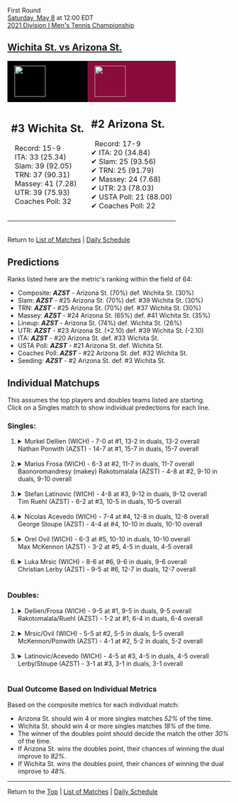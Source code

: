First Round[](#top)<a name="top"></a>  
[Saturday, May 8](../../schedule/05-08.md) at 12:00 EDT  
[2021 Division I Men's Tennis Championship](../index.md)  
## [Wichita St. vs Arizona St.](https://www.ncaa.com/game/5833395)  

<table><tr style="background-color: #d9d9d9 !important"><td style="background-color: #010101 !important"><img src="https://www.ncaa.com/sites/default/files/images/logos/schools/w/wichita-st.70.png" width="70" height="70" style="padding: 8px;" /></td><td style="background-color: #8A0C3C !important"><img src="https://www.ncaa.com/sites/default/files/images/logos/schools/a/arizona-st.70.png" width="70" height="70" style="padding: 8px;" /></td></tr><tr>
<td>  

<h2>#3 Wichita St.</h2>  
&nbsp; Record: 15-9<br>  
&nbsp; ITA: 33 (25.34)<br>  
&nbsp; Slam: 39 (92.05)<br>  
&nbsp; TRN: 37 (90.31)<br>  
&nbsp; Massey: 41 (7.28)<br>  
&nbsp; UTR: 39 (75.93)<br>  
&nbsp; Coaches Poll: 32<br>  
<br>  

</td>
<td>  

<h2>#2 Arizona St.</h2>  
&nbsp; Record: 17-9<br>  
&#10004; ITA: 20 (34.84)<br>  
&#10004; Slam: 25 (93.56)<br>  
&#10004; TRN: 25 (91.79)<br>  
&#10004; Massey: 24 (7.68)<br>  
&#10004; UTR: 23 (78.03)<br>  
&#10004; USTA Poll: 21 (88.00)<br>  
&#10004; Coaches Poll: 22<br>  
<br>  

</td>
</tr></table>  


<br>Return to [List of Matches](../index.md) &#124; [Daily Schedule](../../schedule/05-08.md)

## Predictions  

Ranks listed here are the metric's ranking within the field of 64:  
- Composite: ***AZST*** - Arizona St. (70%) def. Wichita St. (30%)  
- Slam: ***AZST*** - #25 Arizona St. (70%) def. #39 Wichita St. (30%)  
- TRN: ***AZST*** - #25 Arizona St. (70%) def. #37 Wichita St. (30%)  
- Massey: ***AZST*** - #24 Arizona St. (65%) def. #41 Wichita St. (35%)  
- Lineup: ***AZST*** - Arizona St. (74%) def. Wichita St. (26%)  
- UTR: ***AZST*** - #23 Arizona St. (+2.10) def. #39 Wichita St. (-2.10)  
- ITA: ***AZST*** - #20 Arizona St. def. #33 Wichita St.  
- USTA Poll: ***AZST*** - #21 Arizona St. def. Wichita St.  
- Coaches Poll: ***AZST*** - #22 Arizona St. def. #32 Wichita St.  
- Seeding: ***AZST*** - #2 Arizona St. def. #3 Wichita St.  

## Individual Matchups  
This assumes the top players and doubles teams listed are starting.  
Click on a Singles match to show individual predections for each line.  

### Singles:  

<ol>
<li><details>
<summary markdown="span">Murkel Dellien (WICH) - 7-0 at #1, 13-2 in duals, 13-2 overall<br>Nathan Ponwith (AZST) - 14-7 at #1, 15-7 in duals, 15-7 overall</summary>
<h4>Predictions</h4><ul>
<li>Composite: <b><i>AZST</i></b> - Ponwith (52%) def. Dellien (48%)</li>  
<li>Slam: <b><i>AZST</i></b> - Ponwith (68%) def. Dellien (32%)</li>  
<li>TRN: <b><i>AZST</i></b> - Ponwith (58%) def. Dellien (42%)</li>  
<li>Massey: <b><i>WICH</i></b> - Dellien (60%) def. Ponwith (40%)</li>  
<li>UTR: <b><i>WICH</i></b> - Dellien (55%) def. Ponwith (45%)</li>  
<li>ITA: <b><i>WICH</i></b> - Dellien (19.99) def. Ponwith (8.02)</li>  
</ul>
</details>&nbsp;</li>
<li><details>
<summary markdown="span">Marius Frosa (WICH) - 6-3 at #2, 11-7 in duals, 11-7 overall<br>Baonoromandresy (makey) Rakotomalala (AZST) - 4-8 at #2, 9-10 in duals, 9-10 overall</summary>
<h4>Predictions</h4><ul>
<li>Composite: <b><i>AZST</i></b> - Rakotomalala (57%) def. Frosa (43%)</li>  
<li>Slam: <b><i>AZST</i></b> - Rakotomalala (50%) def. Frosa (50%)</li>  
<li>TRN: <b><i>WICH</i></b> - Frosa (55%) def. Rakotomalala (45%)</li>  
<li>Massey: <b><i>AZST</i></b> - Rakotomalala (62%) def. Frosa (38%)</li>  
<li>UTR: <b><i>AZST</i></b> - Rakotomalala (72%) def. Frosa (28%)</li>  
<li>ITA: <b><i>WICH</i></b> - Frosa (2.75) def. Rakotomalala (1.65)</li>  
</ul>
</details>&nbsp;</li>
<li><details>
<summary markdown="span">Stefan Latinovic (WICH) - 4-8 at #3, 9-12 in duals, 9-12 overall<br>Tim Ruehl (AZST) - 6-2 at #3, 10-5 in duals, 10-5 overall</summary>
<h4>Predictions</h4><ul>
<li>Composite: <b><i>AZST</i></b> - Ruehl (85%) def. Latinovic (15%)</li>  
<li>Slam: <b><i>AZST</i></b> - Ruehl (80%) def. Latinovic (20%)</li>  
<li>TRN: <b><i>AZST</i></b> - Ruehl (84%) def. Latinovic (16%)</li>  
<li>Massey: <b><i>AZST</i></b> - Ruehl (89%) def. Latinovic (11%)</li>  
<li>UTR: <b><i>AZST</i></b> - Ruehl (88%) def. Latinovic (12%)</li>  
<li>ITA: <b><i>AZST</i></b> - Ruehl (2.65) def. Latinovic (1.52)</li>  
</ul>
</details>&nbsp;</li>
<li><details>
<summary markdown="span">Nicolas Acevedo (WICH) - 7-4 at #4, 12-8 in duals, 12-8 overall<br>George Stoupe (AZST) - 4-4 at #4, 10-10 in duals, 10-10 overall</summary>
<h4>Predictions</h4><ul>
<li>Composite: <b><i>WICH</i></b> - Acevedo (62%) def. Stoupe (38%)</li>  
<li>Slam: <b><i>WICH</i></b> - Acevedo (62%) def. Stoupe (38%)</li>  
<li>TRN: <b><i>WICH</i></b> - Acevedo (57%) def. Stoupe (43%)</li>  
<li>Massey: <b><i>WICH</i></b> - Acevedo (66%) def. Stoupe (34%)</li>  
<li>UTR: <b><i>WICH</i></b> - Acevedo (63%) def. Stoupe (37%)</li>  
<li>ITA: <b><i>WICH</i></b> - Acevedo (1.90) def. Stoupe (1.41)</li>  
</ul>
</details>&nbsp;</li>
<li><details>
<summary markdown="span">Orel Ovil (WICH) - 6-3 at #5, 10-10 in duals, 10-10 overall<br>Max McKennon (AZST) - 3-2 at #5, 4-5 in duals, 4-5 overall</summary>
<h4>Predictions</h4><ul>
<li>Composite: <b><i>AZST</i></b> - McKennon (63%) def. Ovil (37%)</li>  
<li>Slam: <b><i>WICH</i></b> - Ovil (55%) def. McKennon (45%)</li>  
<li>TRN: <b><i>AZST</i></b> - McKennon (54%) def. Ovil (46%)</li>  
<li>Massey: <b><i>AZST</i></b> - McKennon (70%) def. Ovil (30%)</li>  
<li>UTR: <b><i>AZST</i></b> - McKennon (85%) def. Ovil (15%)</li>  
<li>ITA: <b><i>AZST</i></b> - # McKennon def. Ovil (1.40)</li>  
</ul>
</details>&nbsp;</li>
<li><details>
<summary markdown="span">Luka Mrsic (WICH) - 8-6 at #6, 9-6 in duals, 9-6 overall<br>Christian Lerby (AZST) - 9-5 at #6, 12-7 in duals, 12-7 overall</summary>
<h4>Predictions</h4><ul>
<li>Composite: <b><i>AZST</i></b> - Lerby (57%) def. Mrsic (43%)</li>  
<li>Slam: <b><i>AZST</i></b> - Lerby (55%) def. Mrsic (45%)</li>  
<li>TRN: <b><i>AZST</i></b> - Lerby (58%) def. Mrsic (42%)</li>  
<li>Massey: <b><i>WICH</i></b> - Mrsic (52%) def. Lerby (48%)</li>  
<li>UTR: <b><i>AZST</i></b> - Lerby (67%) def. Mrsic (33%)</li>  
<li>ITA: <b><i>WICH</i></b> - Mrsic (1.93) def. Lerby (1.82)</li>  
</ul>
</details>&nbsp;</li>
</ol>

### Doubles:  

<ol>
<li><details>
<summary markdown="span">Dellien/Frosa (WICH) - 9-5 at #1, 9-5 in duals, 9-5 overall<br>Rakotomalala/Ruehl (AZST) - 1-2 at #1, 6-4 in duals, 6-4 overall</summary>
<br>Sorry, we don't have any metrics for this match
</details>&nbsp;</li>
<li><details>
<summary markdown="span">Mrsic/Ovil (WICH) - 5-5 at #2, 5-5 in duals, 5-5 overall<br>McKennon/Ponwith (AZST) - 4-1 at #2, 5-2 in duals, 5-2 overall</summary>
<br>Sorry, we don't have any metrics for this match
</details>&nbsp;</li>
<li><details>
<summary markdown="span">Latinovic/Acevedo (WICH) - 4-5 at #3, 4-5 in duals, 4-5 overall<br>Lerby/Stoupe (AZST) - 3-1 at #3, 3-1 in duals, 3-1 overall</summary>
<br>Sorry, we don't have any metrics for this match
</details>&nbsp;</li>
</ol>

### Dual Outcome Based on Individual Metrics  
  
Based on the composite metrics for each individual match:  
- Arizona St. should win 4 or more singles matches *52%* of the time.  
- Wichita St. should win 4 or more singles matches *18%* of the time.  
- The winner of the doubles point should decide the match the other *30%* of the time.  
- If Arizona St. wins the doubles point, their chances of winning the dual improve to *82%*.  
- If Wichita St. wins the doubles point, their chances of winning the dual improve to *48%*.  
  
------

Return to the [Top](#top) &#124; [List of Matches](../index.md) &#124; [Daily Schedule](../../schedule/05-08.md)  
